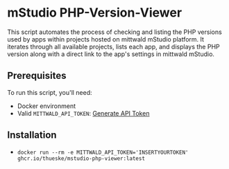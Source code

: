 # mStudio PHP-Version-Viewer

This script automates the process of checking and listing the PHP versions used by apps within projects hosted on mittwald mStudio platform. It iterates through all available projects, lists each app, and displays the PHP version along with a direct link to the app's settings in mittwald mStudio.

## Prerequisites

To run this script, you'll need:

- Docker environment
- Valid `MITTWALD_API_TOKEN`: [Generate API Token](https://studio.mittwald.de/app/profile/api-tokens)

## Installation
- `docker run --rm -e MITTWALD_API_TOKEN='INSERTYOURTOKEN' ghcr.io/thueske/mstudio-php-viewer:latest`